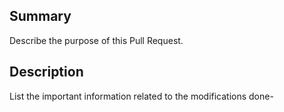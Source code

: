 ## Summary
Describe the purpose of this Pull Request.


## Description
List the important information related to the modifications done-